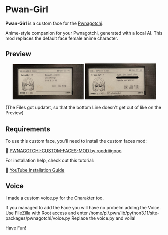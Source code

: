 # Pwan-Girl

**Pwan-Girl** is a custom face for the [Pwnagotchi](https://pwnagotchi.ai/).

Anime-style companion for your Pwnagotchi, generated with a local AI. This mod replaces the default face female anime character.

## Preview
<p align="center">
  <img src="ScreenShot/Awake.jpg" width="45%" alt="Awake State">
  <img src="ScreenShot/Cool.jpg" width="45%" alt="Cool State">
</p>
(The Files got updatet, so that the bottom Line doesn't get cut of like on the Preview)

## Requirements

To use this custom face, you'll need to install the custom faces mod:

🔗 [PWNAGOTCHI-CUSTOM-FACES-MOD by roodriiigooo](https://github.com/roodriiigooo/PWNAGOTCHI-CUSTOM-FACES-MOD)

For installation help, check out this tutorial:

🎥 [YouTube Installation Guide](https://www.youtube.com/watch?v=X-5jN0WjurQ)

## Voice
I made a custom voice.py for the Charakter too. 

If you managed to add the Face you will have no probelm adding the Voice. 
Use FileZilla with Root access and enter /home/pi/.pwn/lib/python3.11/site-packages/pwnagotchi/voice.py
Replace the voice.py and voila!

Have Fun!
